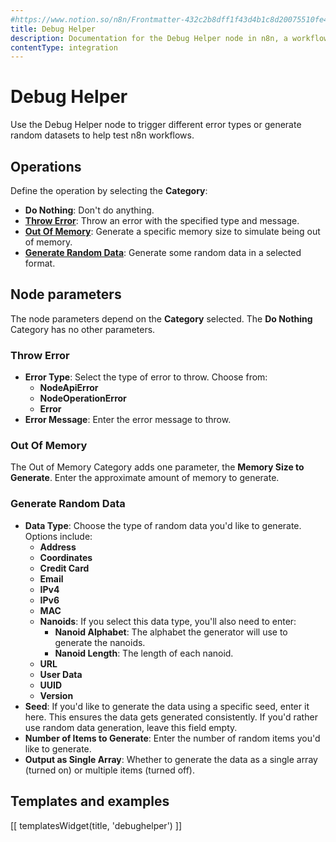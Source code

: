 ```yaml
---
#https://www.notion.so/n8n/Frontmatter-432c2b8dff1f43d4b1c8d20075510fe4
title: Debug Helper
description: Documentation for the Debug Helper node in n8n, a workflow automation platform. Includes guidance on usage, and links to examples.
contentType: integration
---
```


# Debug Helper

Use the Debug Helper node to trigger different error types or generate random datasets to help test n8n workflows.

## Operations

Define the operation by selecting the **Category**:

* **Do Nothing**: Don't do anything.
* [**Throw Error**](#throw-error): Throw an error with the specified type and message.
* [**Out Of Memory**](#out-of-memory): Generate a specific memory size to simulate being out of memory.
* [**Generate Random Data**](#generate-random-data): Generate some random data in a selected format.

## Node parameters

The node parameters depend on the **Category** selected. The **Do Nothing** Category has no other parameters.

### Throw Error

* **Error Type**: Select the type of error to throw. Choose from:
	* **NodeApiError**
	* **NodeOperationError**
	* **Error**
* **Error Message**: Enter the error message to throw.

### Out Of Memory

The Out of Memory Category adds one parameter, the **Memory Size to Generate**. Enter the approximate amount of memory to generate.

### Generate Random Data

* **Data Type**: Choose the type of random data you'd like to generate. Options include:
	* **Address**
	* **Coordinates**
	* **Credit Card**
	* **Email**
	* **IPv4**
	* **IPv6**
	* **MAC**
	* **Nanoids**: If you select this data type, you'll also need to enter:
		* **Nanoid Alphabet**: The alphabet the generator will use to generate the nanoids.
		* **Nanoid Length**: The length of each nanoid.
	* **URL**
	* **User Data**
	* **UUID**
	* **Version**
* **Seed**: If you'd like to generate the data using a specific seed, enter it here. This ensures the data gets generated consistently. If you'd rather use random data generation, leave this field empty.
* **Number of Items to Generate**: Enter the number of random items you'd like to generate.
* **Output as Single Array**: Whether to generate the data as a single array (turned on) or multiple items (turned off).

## Templates and examples

<!-- see https://www.notion.so/n8n/Pull-in-templates-for-the-integrations-pages-37c716837b804d30a33b47475f6e3780 -->
[[ templatesWidget(title, 'debughelper') ]]
